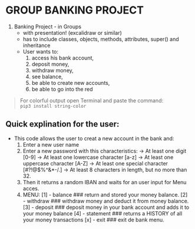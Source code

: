 # GROUP BANKING PROJECT

1. Banking Project - in Groups
   - with presentation! (excalidraw or similar)
   - has to include classes, objects, methods, attributes, super() and inheritance
   - User wants to: 
      1. access his bank account,
      2. deposit money, 
      3. withdraw money, 
      4. see balance, 
      5. be able to create new accounts,
      6. be able to go into the red


> For colorful output open Terminal and paste the command: \
`pip3 install string-color`

## Quick explination for the user:
   - This code allows the user to creat a new account in the bank and:
      1. Enter a new user name 
      2. Enter a new password with this characteristics:
      -> At least one digit [0-9]
      -> At least one lowercase character [a-z]
      -> At least one uppercase character [A-Z]
      -> At least one special character [#?!@$%^&*-/.]
      -> At least 8 characters in length, but no more than 32.
      3. Then it returns a random IBAN and waits for an user input for Menu acces.
      4. MENU:
            [1] - balance
               ### return and stored your money balance. 
            [2] - withdraw 
               ### withdraw money and deduct it from money balance.
            [3] - deposit
               ### deposit money in your bank account and adds it to your money balance
            [4] - statement
               ### returns a HISTORY of all your money transactions
            [x] - exit 
               ### exit de bank menu.